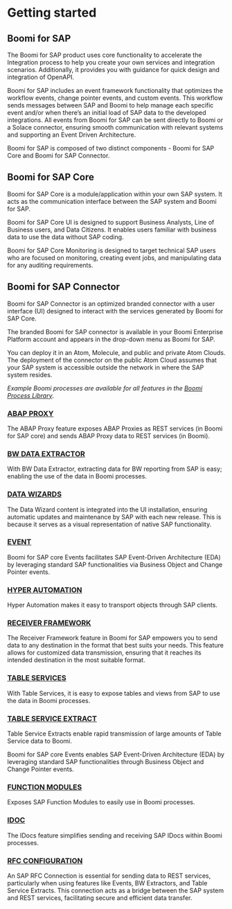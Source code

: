 # Getting started

## Boomi for SAP 

<head>
  <meta name="guidename" content="Boomi for SAP"/>
  <meta name="context" content="GUID-a3557f9b-5e0a-4c91-ad65-699020bba2b6"/>
</head>

The Boomi for SAP product uses core functionality to accelerate the Integration process to help you create your own services and integration scenarios. Additionally, it provides you with guidance for quick design and integration of OpenAPI.

Boomi for SAP includes an event framework functionality that optimizes the workflow events, change pointer events, and custom events. This workflow sends messages between SAP and Boomi to help manage each specific event and/or when there’s an initial load of SAP data to the developed integrations. All events from Boomi for SAP can be sent directly to Boomi or a Solace connector, ensuring smooth communication with relevant systems and supporting an Event Driven Architecture.

Boomi for SAP is composed of two distinct components - Boomi for SAP Core and Boomi for SAP Connector.  

## Boomi for SAP Core

Boomi for SAP Core is a module/application within your own SAP system. It acts as the communication interface between the SAP system and Boomi for SAP.

Boomi for SAP Core UI is designed to support Business Analysts, Line of Business users, and Data Citizens. It enables users familiar with business data to use the data without SAP coding.

Boomi for SAP Core Monitoring is designed to target technical SAP users who are focused on monitoring, creating event jobs, and manipulating data for any auditing requirements.

## Boomi for SAP Connector

Boomi for SAP Connector is an optimized branded connector with a user interface (UI) designed to interact with the services generated by Boomi for SAP Core.

The branded Boomi for SAP connector is available in your Boomi Enterprise Platform account and appears in the drop-down menu as Boomi for SAP.

You can deploy it in an Atom, Molecule, and public and private Atom Clouds. The deployment of the connector on the public Atom Cloud assumes that your SAP system is accessible outside the network in where the SAP system resides.

*Example Boomi processes are available for all features in the [Boomi Process Library](https://platform.boomi.com/AtomSphere.html#build;processLibrary=2693ee36-9c7a-43bc-bf94-c1fcbadfa1f1)*.

### [ABAP PROXY](./sap-abap-proxy.md)

The ABAP Proxy feature exposes ABAP Proxies as REST services (in Boomi for SAP core) and sends ABAP Proxy data to REST services (in Boomi).
  
### [BW DATA EXTRACTOR](./sap-BW_Data_Extractor.md)

With BW Data Extractor, extracting data for BW reporting from SAP is easy; enabling the use of the data in Boomi processes.

### [DATA WIZARDS](./sap-Data_Wizards.md)

The Data Wizard content is integrated into the UI installation, ensuring automatic updates and maintenance by SAP with each new release. This is because it serves as a visual representation of native SAP functionality.

### [EVENT](./sap-Events.md)

Boomi for SAP core Events facilitates SAP Event-Driven Architecture (EDA) by leveraging standard SAP functionalities via Business Object and Change Pointer events.


### [HYPER AUTOMATION](./sap_Hyper_Automation.md)

Hyper Automation makes it easy to transport objects through SAP clients.


### [RECEIVER FRAMEWORK](./sap_Receiver_Framework.md)

The Receiver Framework feature in Boomi for SAP empowers you to send data to any destination in the format that best suits your needs. This feature allows for customized data transmission, ensuring that it reaches its intended destination in the most suitable format.

### [TABLE SERVICES](sap_table_service.md)

With Table Services, it is easy to expose tables and views from SAP to use the data in Boomi processes.

### [TABLE SERVICE EXTRACT](./Sap-Table_service_extr.md)

Table Service Extracts enable rapid transmission of large amounts of Table Service data to Boomi.

Boomi for SAP core Events enables SAP Event-Driven Architecture (EDA) by leveraging standard SAP functionalities through Business Object and Change Pointer events.

### [FUNCTION MODULES](./sap_function_modules.md)

Exposes SAP Function Modules to easily use in Boomi processes.


### [IDOC](./sap_IDoc.md)

The IDocs feature simplifies sending and receiving SAP IDocs within Boomi processes.

### [RFC CONFIGURATION](./sap-RFC_Configuration.md)

An SAP RFC Connection is essential for sending data to REST services, particularly when using features like Events, BW Extractors, and Table Service Extracts. This connection acts as a bridge between the SAP system and REST services, facilitating secure and efficient data transfer.
